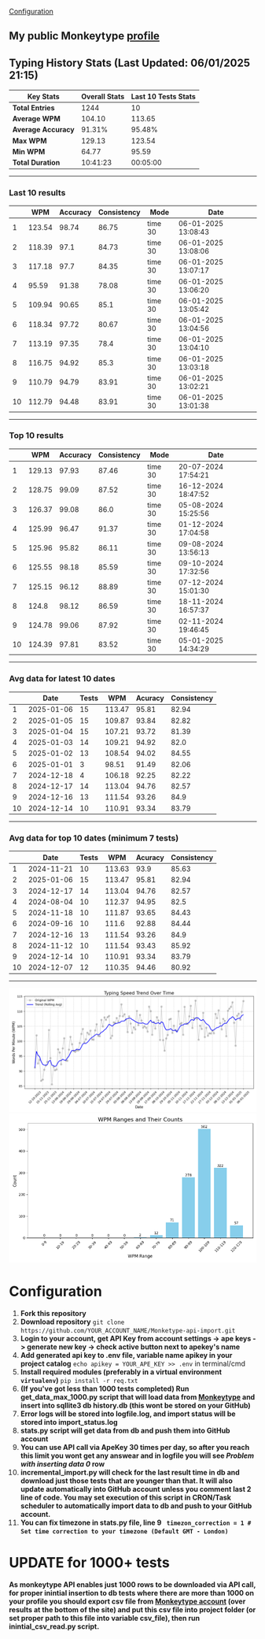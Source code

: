 
[Configuration](#configuration)
## My public Monkeytype [profile](https://monkeytype.com/profile/zp14)


        
## Typing History Stats (Last Updated: 06/01/2025 21:15)

| **Key Stats**               | **Overall Stats**       | **Last 10 Tests Stats**  |
|--------------------------|-------------------------|--------------------------|
| **Total Entries**        | 1244           | 10                       |
| **Average WPM**          | 104.10           | 113.65    |
| **Average Accuracy**     | 91.31%          | 95.48%   |
| **Max WPM**              | 129.13               | 123.54        |
| **Min WPM**              | 64.77               | 95.59                        |
| **Total Duration**       | 10:41:23        | 00:05:00                        |


---

### Last 10 results

| | WPM | Accuracy | Consistency | Mode | Date |
| --- | --- | -------- | ----------- | ---- | --------- |
| 1 | 123.54 | 98.74 | 86.75 | time 30 | 06-01-2025 13:08:43 |
| 2 | 118.39 | 97.1 | 84.73 | time 30 | 06-01-2025 13:08:06 |
| 3 | 117.18 | 97.7 | 84.35 | time 30 | 06-01-2025 13:07:17 |
| 4 | 95.59 | 91.38 | 78.08 | time 30 | 06-01-2025 13:06:20 |
| 5 | 109.94 | 90.65 | 85.1 | time 30 | 06-01-2025 13:05:42 |
| 6 | 118.34 | 97.72 | 80.67 | time 30 | 06-01-2025 13:04:56 |
| 7 | 113.19 | 97.35 | 78.4 | time 30 | 06-01-2025 13:04:10 |
| 8 | 116.75 | 94.92 | 85.3 | time 30 | 06-01-2025 13:03:18 |
| 9 | 110.79 | 94.79 | 83.91 | time 30 | 06-01-2025 13:02:21 |
| 10 | 112.79 | 94.48 | 83.91 | time 30 | 06-01-2025 13:01:38 |


 --- 

### Top 10 results

| | WPM | Accuracy | Consistency | Mode | Date |
| --- | --- | -------- | ----------- | ---- | --------- |
| 1 | 129.13 | 97.93 | 87.46 | time 30 | 20-07-2024 17:54:21 |
| 2 | 128.75 | 99.09 | 87.52 | time 30 | 16-12-2024 18:47:52 |
| 3 | 126.37 | 99.08 | 86.0 | time 30 | 05-08-2024 15:25:56 |
| 4 | 125.99 | 96.47 | 91.37 | time 30 | 01-12-2024 17:04:58 |
| 5 | 125.96 | 95.82 | 86.11 | time 30 | 09-08-2024 13:56:13 |
| 6 | 125.55 | 98.18 | 85.59 | time 30 | 09-10-2024 17:32:56 |
| 7 | 125.15 | 96.12 | 88.89 | time 30 | 07-12-2024 15:01:30 |
| 8 | 124.8 | 98.12 | 86.59 | time 30 | 18-11-2024 16:57:37 |
| 9 | 124.78 | 99.06 | 87.92 | time 30 | 02-11-2024 19:46:45 |
| 10 | 124.39 | 97.81 | 83.52 | time 30 | 05-01-2025 14:34:29 |


 --- 

### Avg data for latest 10 dates

| | Date | Tests | WPM | Acuracy | Consistency |
| --- | --- | -------- | ----------- | ---- | --------- |
| 1 | 2025-01-06 | 15 | 113.47 | 95.81 | 82.94 |
| 2 | 2025-01-05 | 15 | 109.87 | 93.84 | 82.82 |
| 3 | 2025-01-04 | 15 | 107.21 | 93.72 | 81.39 |
| 4 | 2025-01-03 | 14 | 109.21 | 94.92 | 82.0 |
| 5 | 2025-01-02 | 13 | 108.54 | 94.02 | 84.55 |
| 6 | 2025-01-01 | 3 | 98.51 | 91.49 | 82.06 |
| 7 | 2024-12-18 | 4 | 106.18 | 92.25 | 82.22 |
| 8 | 2024-12-17 | 14 | 113.04 | 94.76 | 82.57 |
| 9 | 2024-12-16 | 13 | 111.54 | 93.26 | 84.9 |
| 10 | 2024-12-14 | 10 | 110.91 | 93.34 | 83.79 |


 --- 

### Avg data for top 10 dates (minimum 7 tests)

| | Date | Tests | WPM | Acuracy | Consistency |
| --- | --- | -------- | ----------- | ---- | --------- |
| 1 | 2024-11-21 | 10 | 113.63 | 93.9 | 85.63 |
| 2 | 2025-01-06 | 15 | 113.47 | 95.81 | 82.94 |
| 3 | 2024-12-17 | 14 | 113.04 | 94.76 | 82.57 |
| 4 | 2024-08-04 | 10 | 112.37 | 94.95 | 82.5 |
| 5 | 2024-11-18 | 10 | 111.87 | 93.65 | 84.43 |
| 6 | 2024-09-16 | 10 | 111.6 | 92.88 | 84.44 |
| 7 | 2024-12-16 | 13 | 111.54 | 93.26 | 84.9 |
| 8 | 2024-11-12 | 10 | 111.54 | 93.43 | 85.92 |
| 9 | 2024-12-14 | 10 | 110.91 | 93.34 | 83.79 |
| 10 | 2024-12-07 | 12 | 110.35 | 94.46 | 80.92 |


 --- 


        
![speed trend](typing_speed_trend.png)
![counted chart](count_tests.png)
# Configuration
1. **Fork this repository** 
2. **Download repository** `git clone https://github.com/YOUR_ACCOUNT_NAME/Monketype-api-import.git`
3. **Login to your account, get API Key from account settings -> ape keys -> generate new key -> check active button next to apekey's name**
4. **Add generated api key to .env file, variable name apikey in your project catalog**  `echo apikey = YOUR_APE_KEY >> .env` in terminal/cmd
5. **Install required modules (preferably in a virtual environment `virtualenv`)** `pip install -r req.txt`
6. **(If you've got less than 1000 tests completed) Run get_data_max_1000.py script that will load data from [Monkeytype](https://monkeytype.com/) and insert into sqllite3 db history.db (this wont be stored on your GitHub)**
7. **Error logs will be stored into logfile.log, and import status will be stored into import_status.log**
8. **stats.py script will get data from db and push them into GitHub account**
9. **You can use API call via ApeKey 30 times per day, so after you reach this limit you wont get any answear and in logfile you will see *Problem with inserting data 0* row**
10. **incremental_import.py will check for the last result time in db and download just those tests that are younger than that. It will also update automatically into GitHub account unless you comment last 2 line of code. You may set execution of this script in CRON/Task scheduler to automatically import data to db and push to your GitHub account.**
11. **You can fix timezone in stats.py file, line 9 ` timezon_correction = 1 # Set time correction to your timezone (Default GMT - London)`**
# UPDATE for 1000+ tests
    
**As monkeytype API enables just 1000 rows to be downloaded via API call, for proper inintial insertion to db tests where there are more than 1000 on your profile
you should export csv file from [Monkeytype account](https://monkeytype.com/account) (over results at the bottom of the site)
and put this csv file into project folder (or set proper path to this file into variable csv_file), then run inintial_csv_read.py script.**
    